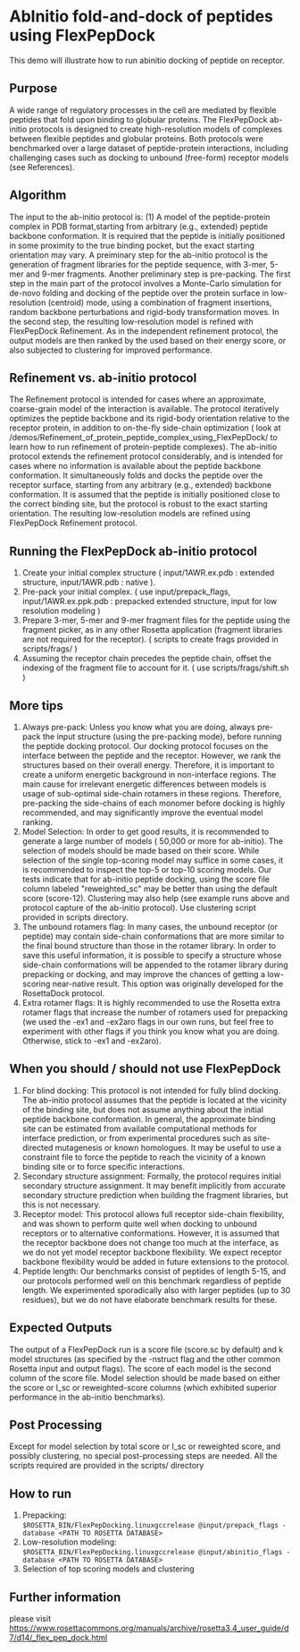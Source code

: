 AbInitio fold-and-dock of peptides using FlexPepDock
====================================================

This demo will illustrate how to run abinitio docking of peptide on receptor.

Purpose
-------
A wide range of regulatory processes in the cell are mediated by flexible peptides that fold upon binding to globular proteins. The FlexPepDock ab-initio protocols is designed to create high-resolution models of complexes between flexible peptides and globular proteins. Both protocols were benchmarked over a large dataset of peptide-protein interactions, including challenging cases such as docking to unbound (free-form) receptor models (see References).

Algorithm
---------
The input to the ab-initio protocol is: (1) A model of the peptide-protein complex in PDB format,starting from arbitrary (e.g., extended) peptide backbone conformation. It is required that the peptide is initially positioned in some proximity to the true binding pocket, but the exact starting orientation may vary. A preiminary step for the ab-initio protocol is the generation of fragment libraries for the peptide sequence, with 3-mer, 5-mer and 9-mer fragments. Another preliminary step is pre-packing. The first step in the main part of the protocol involves a Monte-Carlo simulation for de-novo folding and docking of the peptide over the protein surface in low-resolution (centroid) mode, using a combination of fragment insertions, random backbone perturbations and rigid-body transformation moves. In the second step, the resulting low-resolution model is refined with FlexPepDock Refinement. As in the independent refinement protocol, the output models are then ranked by the used based on their energy score, or also subjected to clustering for improved performance. 

Refinement vs. ab-initio protocol
---------------------------------
The Refinement protocol is intended for cases where an approximate, coarse-grain model of the interaction is available. The protocol iteratively optimizes the peptide backbone and its rigid-body orientation relative to the receptor protein, in addition to on-the-fly side-chain optimization ( look at /demos/Refinement_of_protein_peptide_complex_using_FlexPepDock/ to learn how to run refinement of protein-peptide complexes).
The ab-initio protocol extends the refinement protocol considerably, and is intended for cases where no information is available about the peptide backbone conformation. It simultaneously folds and docks the peptide over the receptor surface, starting from any arbitrary (e.g., extended) backbone conformation. It is assumed that the peptide is initially positioned close to the correct binding site, but the protocol is robust to the exact starting orientation. The resulting low-resolution models are refined using FlexPepDock Refinement protocol.

Running the FlexPepDock ab-initio protocol
------------------------------------------
1. Create your initial complex structure ( input/1AWR.ex.pdb : extended structure, input/1AWR.pdb : native ).
2. Pre-pack your initial complex.        ( use input/prepack_flags, input/1AWR.ex.ppk.pdb : prepacked extended structure, input for low resolution modeling )
3. Prepare 3-mer, 5-mer and 9-mer fragment files for the peptide using the fragment picker, as in any other Rosetta application (fragment libraries are not required for the receptor). ( scripts to create frags provided in scripts/frags/ )
4. Assuming the receptor chain precedes the peptide chain, offset the indexing of the fragment file to account for it. ( use scripts/frags/shift.sh )

More tips
---------
1. Always pre-pack:
Unless you know what you are doing, always pre-pack the input structure (using the pre-packing mode), before running the peptide docking protocol. Our docking protocol focuses on the interface between the peptide and the receptor. However, we rank the structures based on their overall energy. Therefore, it is important to create a uniform energetic background in non-interface regions. The main cause for irrelevant energetic differences between models is usage of sub-optimal side-chain rotamers in these regions. Therefore, pre-packing the side-chains of each monomer before docking is highly recommended, and may significantly improve the eventual model ranking.
2. Model Selection:
In order to get good results, it is recommended to generate a large number of models ( 50,000 or more for ab-initio). The selection of models should be made based on their score. While selection of the single top-scoring model may suffice in some cases, it is recommended to inspect the top-5 or top-10 scoring models. Our tests indicate that for ab-initio peptide docking, using the score file column labeled "reweighted_sc" may be better than using the default score (score-12). Clustering may also help (see example runs above and protocol capture of the ab-initio protocol). Use clustering script provided in scripts directory.
3. The unbound rotamers flag:
In many cases, the unbound receptor (or peptide) may contain side-chain conformations that are more similar to the final bound structure than those in the rotamer library. In order to save this useful information, it is possible to specify a structure whose side-chain conformations will be appended to the rotamer library during prepacking or docking, and may improve the chances of getting a low-scoring near-native result. This option was originally developed for the RosettaDock protocol.
4. Extra rotamer flags:
It is highly recommended to use the Rosetta extra rotamer flags that increase the number of rotamers used for prepacking (we used the -ex1 and -ex2aro flags in our own runs, but feel free to experiment with other flags if you think you know what you are doing. Otherwise, stick to -ex1 and -ex2aro).

When you should / should not use FlexPepDock
--------------------------------------------
1. For blind docking: 
This protocol is not intended for fully blind docking. The ab-initio protocol assumes that the peptide is located at the vicinity of the binding site, but does not assume anything about the initial peptide backbone conformation. In general, the approximate binding site can be estimated from available computational methods for interface prediction, or from experimental procedures such as site-directed mutagenesis or known homologues. It may be useful to use a constraint file to force the peptide to reach the vicinity of a known binding site or to force specific interactions.
2. Secondary structure assignment: 
Formally, the protocol requires initial secondary structure assignment. It may benefit implicitly from accurate secondary structure prediction when building the fragment libraries, but this is not necessary. 
3. Receptor model: 
This protocol allows full receptor side-chain flexibility, and was shown to perform quite well when docking to unbound receptors or to alternative conformations. However, it is assumed that the receptor backbone does not change too much at the interface, as we do not yet model receptor backbone flexibility. We expect receptor backbone flexibility would be added in future extensions to the protocol.
4. Peptide length:
Our benchmarks consist of peptides of length 5-15, and our protocols performed well on this benchmark regardless of peptide length. We experimented sporadically also with larger peptides (up to 30 residues), but we do not have elaborate benchmark results for these.

Expected Outputs
----------------

The output of a FlexPepDock run is a score file (score.sc by default) and k model structures (as specified by the -nstruct flag and the other common Rosetta input and output flags). The score of each model is the second column of the score file. Model selection should be made based on either the score or I_sc or reweighted-score columns (which exhibited superior performance in the ab-initio benchmarks).

Post Processing
---------------
Except for model selection by total score or I_sc or reweighted score, and possibly clustering, no special post-processing steps are needed. 
All the scripts required are provided in the scripts/ directory

How to run
----------
1. Prepacking:<br/>`$ROSETTA_BIN/FlexPepDocking.linuxgccrelease @input/prepack_flags -database <PATH TO ROSETTA DATABASE>`
2. Low-resolution modeling:<br/>`$ROSETTA_BIN/FlexPepDocking.linuxgccrelease @input/abinitio_flags -database <PATH TO ROSETTA DATABASE>`
3. Selection of top scoring models and clustering

Further information
-------------------
please visit https://www.rosettacommons.org/manuals/archive/rosetta3.4_user_guide/d7/d14/_flex_pep_dock.html


